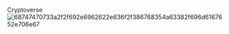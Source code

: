 Cryptoverse
![68747470733a2f2f692e6962622e636f2f386768354a63382f696d6167652e706e67](https://user-images.githubusercontent.com/74127134/186644528-793d07d8-c8fd-434b-9f50-dd7ebabcb338.png)
